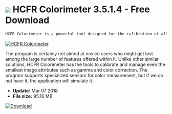 # ![](https://cdn.softexe.net/static/icon/win.gif) HCFR Colorimeter 3.5.1.4 - Free Download

```sh
HCFR Colorimeter is a powerful tool designed for the calibration of all types of monitors and projectors. It enables very precise manipulation of many attributes of the displayed image, thus giving the possibility of precise setting of the best image quality which can be displayed using a given device.
```
[![HCFR Colorimeter](https://gallery.dpcdn.pl/imgc/Tools/52577/g_-_420x350_1.5_-_x20140709114343_0.png)](https://softexe.net/win/system/diagnostics-tests/hcfr-colorimeter:pRehR.html)

The program is certainly not aimed at novice users who might get lost among the large number of features offered within it. Unlike other similar solutions, HCFR Colorimeter has the tools to calibrate and manage even the smallest image attributes such as gamma and color correction. The program supports specialized sensors for color measurement, but if we do not have it, the application will simulate it.


- **Update:** Mar 07 2018
- **File size:** 95.16 MB

[![Download](https://cdn.softexe.net/static/img/download.png)](https://softexe.net/win/system/diagnostics-tests/hcfr-colorimeter:pRehR.html)

